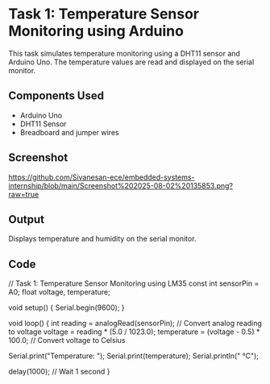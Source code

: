 # Task 1: Temperature Sensor Monitoring using Arduino

This task simulates temperature monitoring using a DHT11 sensor and Arduino Uno. The temperature values are read and displayed on the serial monitor.

## Components Used
- Arduino Uno
- DHT11 Sensor
- Breadboard and jumper wires

## Screenshot
https://github.com/Sivanesan-ece/embedded-systems-internship/blob/main/Screenshot%202025-08-02%20135853.png?raw=true

## Output
Displays temperature and humidity on the serial monitor.

## Code
// Task 1: Temperature Sensor Monitoring using LM35
const int sensorPin = A0;
float voltage, temperature;

void setup() {
  Serial.begin(9600);
}

void loop() {
  int reading = analogRead(sensorPin); // Convert analog reading to voltage
  voltage = reading * (5.0 / 1023.0);
  temperature = (voltage - 0.5) * 100.0; // Convert voltage to Celsius

  Serial.print("Temperature: ");
  Serial.print(temperature);
  Serial.println(" °C");

  delay(1000);  // Wait 1 second
}

